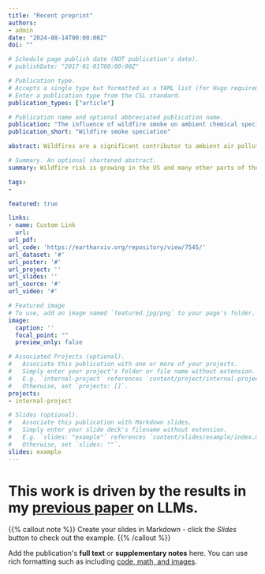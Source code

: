 ```yaml
---
title: "Recent preprint"
authors:
- admin
date: "2024-08-14T00:00:00Z"
doi: ""

# Schedule page publish date (NOT publication's date).
# publishDate: "2017-01-01T00:00:00Z"

# Publication type.
# Accepts a single type but formatted as a YAML list (for Hugo requirements).
# Enter a publication type from the CSL standard.
publication_types: ["article"]

# Publication name and optional abbreviated publication name.
publication: "The influence of wildfire smoke on ambient chemical species concentrations in the contiguous US"
publication_short: "Wildfire smoke speciation"

abstract: Wildfires are a significant contributor to ambient air pollution and pose a growing public health threat in many parts of the world. Increased wildfire activity over the past few decades has exacerbated smoke exposure across the US, yet our understanding of how wildfire influences specific chemicals and their resulting concentration in smoke remains incomplete. We combine 15 years of daily measures of species-specific PM2.5 concentrations from 700 air pollution monitors with satellite-derived estimates of ambient wildfire smoke PM2.5, and use panel regression to estimate the contribution of wildfire smoke to the concentrations of 27 different chemical species in PM2.5. We find that wildfire smoke drives detectable increases in the concentration of 25 of the 27 species, with the largest increases observed for chemicals previously associated with biomass burning: organic carbon, elemental carbon, and potassium. We find that smoke originating from wildfires that burned structures had higher concentrations of copper, lead, zinc and nickel relative to smoke from fires that did not burn structures. Wildfire smoke is responsible for an increasing share of ambient species concentrations for multiple species, especially in the Western US. Using existing estimated relationships between ambient chemical exposure and cancer risk, we find that wildfire enhancement of carcinogenic species concentrations could be enough to cause small increases in cancer risk, but these increases are very small relative to other risk factors. Our results demonstrate that fixed ground monitors in combination with satellite-derived data can be used to understand how wildfire smoke influences chemical concentrations at large scales and measure population-level exposures.

# Summary. An optional shortened abstract.
summary: Wildfire risk is growing in the US and many other parts of the world, with demonstrable impact on surface air quality. We use daily measurements from 700 monitors around the US over 15 years to characterize the chemical species present in wildfire smoke, quantify how changing wildfire smoke concentrations are affecting observed species concentrations, and estimate health risks from exposure. We find that increases in wildfire smoke lead to measurable increases in over two dozen chemical species' concentrations and that this influence has grown over time for many species. We show that the burning of structures significantly elevates specific chemical concentrations in smoke and that wildfire enhancement of carcinogenic species could lead to small increases in population cancer risk.

tags:
- 

featured: true

links:
- name: Custom Link
  url: 
url_pdf:
url_code: 'https://eartharxiv.org/repository/view/7545/'
url_dataset: '#'
url_poster: '#'
url_project: ''
url_slides: ''
url_source: '#'
url_video: '#'

# Featured image
# To use, add an image named `featured.jpg/png` to your page's folder. 
image:
  caption: ''
  focal_point: ""
  preview_only: false

# Associated Projects (optional).
#   Associate this publication with one or more of your projects.
#   Simply enter your project's folder or file name without extension.
#   E.g. `internal-project` references `content/project/internal-project/index.md`.
#   Otherwise, set `projects: []`.
projects:
- internal-project

# Slides (optional).
#   Associate this publication with Markdown slides.
#   Simply enter your slide deck's filename without extension.
#   E.g. `slides: "example"` references `content/slides/example/index.md`.
#   Otherwise, set `slides: ""`.
slides: example
---
```


# This work is driven by the results in my [previous paper](/publication/conference-paper/) on LLMs.

{{% callout note %}}
Create your slides in Markdown - click the *Slides* button to check out the example.
{{% /callout %}}

Add the publication's **full text** or **supplementary notes** here. You can use rich formatting such as including [code, math, and images](https://docs.hugoblox.com/content/writing-markdown-latex/).
